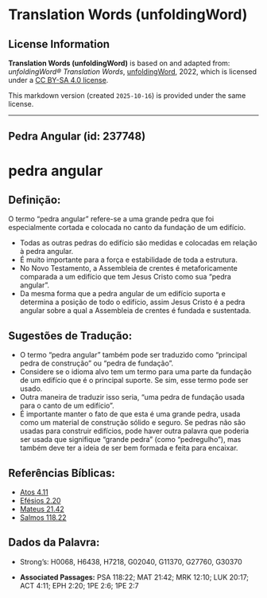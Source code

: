 # Translation Words (unfoldingWord)

## License Information

**Translation Words (unfoldingWord)** is based on and adapted from: _unfoldingWord® Translation Words_, [unfoldingWord](https://unfoldingword.org/utw), 2022, which is licensed under a [CC BY-SA 4.0 license](https://creativecommons.org/licenses/by-sa/4.0/legalcode.en).

This markdown version (created `2025-10-16`) is provided under the same license.



--------------------------------

## Pedra Angular (id: 237748)

pedra angular
=============

Definição:
----------

O termo “pedra angular” refere\-se a uma grande pedra que foi especialmente cortada e colocada no canto da fundação de um edifício.

* Todas as outras pedras do edifício são medidas e colocadas em relação à pedra angular.
* É muito importante para a força e estabilidade de toda a estrutura.
* No Novo Testamento, a Assembleia de crentes é metaforicamente comparada a um edifício que tem Jesus Cristo como sua “pedra angular”.
* Da mesma forma que a pedra angular de um edifício suporta e determina a posição de todo o edifício, assim Jesus Cristo é a pedra angular sobre a qual a Assembleia de crentes é fundada e sustentada.

Sugestões de Tradução:
----------------------

* O termo “pedra angular” também pode ser traduzido como “principal pedra de construção” ou “pedra de fundação”.
* Considere se o idioma alvo tem um termo para uma parte da fundação de um edifício que é o principal suporte. Se sim, esse termo pode ser usado.
* Outra maneira de traduzir isso seria, “uma pedra de fundação usada para o canto de um edifício”.
* É importante manter o fato de que esta é uma grande pedra, usada como um material de construção sólido e seguro. Se pedras não são usadas para construir edifícios, pode haver outra palavra que poderia ser usada que signifique “grande pedra” (como “pedregulho”), mas também deve ter a ideia de ser bem formada e feita para encaixar.

Referências Bíblicas:
---------------------

* [Atos 4\.11](https://ref.ly/Acts4:11)
* [Efésios 2\.20](https://ref.ly/Eph2:20)
* [Mateus 21\.42](https://ref.ly/Matt21:42)
* [Salmos 118\.22](https://ref.ly/Ps118:22)

Dados da Palavra:
-----------------

* Strong’s: H0068, H6438, H7218, G02040, G11370, G27760, G30370

* **Associated Passages:** PSA 118:22; MAT 21:42; MRK 12:10; LUK 20:17; ACT 4:11; EPH 2:20; 1PE 2:6; 1PE 2:7

